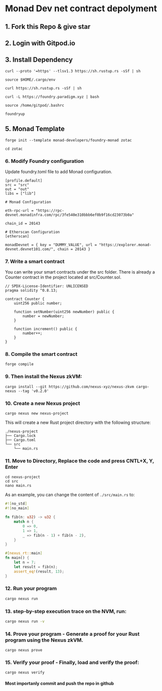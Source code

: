 # Monad Dev net contract depolyment 

## 1. Fork this Repo & give star
## 2. Login with Gitpod.io

## 3. Install Dependency 

```
curl --proto '=https' --tlsv1.3 https://sh.rustup.rs -sSf | sh
```
```
source $HOME/.cargo/env
```
```
curl https://sh.rustup.rs -sSf | sh
```

```
curl -L https://foundry.paradigm.xyz | bash
```

```
source /home/gitpod/.bashrc
```

```
foundryup
```

## 5. Monad Template
```
forge init --template monad-developers/foundry-monad zotac
```
```
cd zotac
```

### 6. Modify Foundry configuration
Update foundry.toml file to add Monad configuration.

```
[profile.default]
src = "src"
out = "out"
libs = ["lib"]

# Monad Configuration

eth-rpc-url = "https://rpc-devnet.monadinfra.com/rpc/3fe540e310bbb6ef0b9f16cd23073b0a"

chain_id = 20143

# Etherscan Configuration
[etherscan]

monadDevnet = { key = "DUMMY_VALUE", url = "https://explorer.monad-devnet.devnet101.com/", chain = 20143 }

```
### 7. Write a smart contract
You can write your smart contracts under the src folder. There is already a Counter contract in the project located at src/Counter.sol.

```
// SPDX-License-Identifier: UNLICENSED
pragma solidity ^0.8.13;

contract Counter {
    uint256 public number;

    function setNumber(uint256 newNumber) public {
        number = newNumber;
    }

    function increment() public {
        number++;
    }
}
```

### 8. Compile the smart contract

```
forge compile
```

### 9. Then install the Nexus zkVM:

```shell
cargo install --git https://github.com/nexus-xyz/nexus-zkvm cargo-nexus --tag 'v0.2.0'
```

### 10. Create a new Nexus project

```shell
cargo nexus new nexus-project
```

This will create a new Rust project directory with the following structure:

```shell
./nexus-project
├── Cargo.lock
├── Cargo.toml
└── src
    └── main.rs
```

### 11. Move to Directory, Replace the code and press CNTL+X, Y, Enter

```
cd nexus-project
cd src
nano main.rs
```
As an example, you can change the content of `./src/main.rs` to:

```rust
#![no_std]
#![no_main]

fn fib(n: u32) -> u32 {
    match n {
        0 => 0,
        1 => 1,
        _ => fib(n - 1) + fib(n - 2),
    }
}

#[nexus_rt::main]
fn main() {
    let n = 7;
    let result = fib(n);
    assert_eq!(result, 13);
}
```


### 12. Run your program

```bash
cargo nexus run
```

### 13. step-by-step execution trace on the NVM, run:

```bash
cargo nexus run -v
```

### 14. Prove your program - Generate a proof for your Rust program using the Nexus zkVM.

```shell
cargo nexus prove
```

### 15. Verify your proof - Finally, load and verify the proof:

```shell
cargo nexus verify
```


#### Most importanly  commit and push the repo in github 

